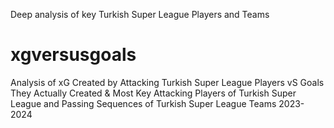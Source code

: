 Deep analysis of key Turkish Super League Players and Teams
# xgversusgoals
Analysis of xG Created by Attacking Turkish Super League Players vS Goals They Actually Created &amp; Most Key Attacking Players of Turkish Super League and Passing Sequences of Turkish Super League Teams 2023-2024
